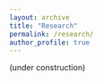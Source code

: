 ```yaml
---
layout: archive
title: "Research"
permalink: /research/
author_profile: true
---
```


(under construction)